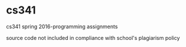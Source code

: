 # cs341
cs341 spring 2016-programming assignments

source code not included in compliance with school's plagiarism policy
